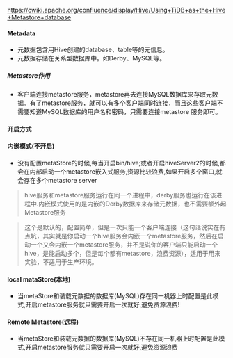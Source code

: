 https://cwiki.apache.org/confluence/display/Hive/Using+TiDB+as+the+Hive+Metastore+database



#### Metadata

- 元数据包含用Hive创建的database、table等的元信息。
- 元数据存储在关系型数据库中。如Derby、MySQL等。

##### Metastore作用

- 客户端连接metastore服务，metastore再去连接MySQL数据库来存取元数据。有了metastore服务，就可以有多个客户端同时连接，而且这些客户端不需要知道MySQL数据库的用户名和密码，只需要连接metastore 服务即可。 

#### 开启方式

#### 内嵌模式(不开启)

- 没有配置metaStore的时候,每当开启bin/hive;或者开启hiveServer2的时候,都会在内部启动一个metastore嵌入式服务,资源比较浪费,如果开启多个窗口,就会存在多个metastore server

> hive服务和metastore服务运行在同一个进程中，derby服务也运行在该进程中.内嵌模式使用的是内嵌的Derby数据库来存储元数据，也不需要额外起Metastore服务

> 这个是默认的，配置简单，但是一次只能一个客户端连接（这句话说实在有点坑，其实就是你启动一个hive服务会内嵌一个metastore服务，然后在启动一个又会内嵌一个metastore服务，并不是说你的客户端只能启动一个hive，是能启动多个，但是每个都有metastore，浪费资源），适用于用来实验，不适用于生产环境。

#### local mataStore(本地)

- 当metaStore和装载元数据的数据库(MySQL)存在同一机器上时配置是此模式,开启metastore服务就只需要开启一次就好,避免资源浪费!

#### Remote Metastore(远程)

- 当metaStore和装载元数据的数据库(MySQL)不存在同一机器上时配置是此模式,开启metastore服务就只需要开启一次就好,避免资源浪费

